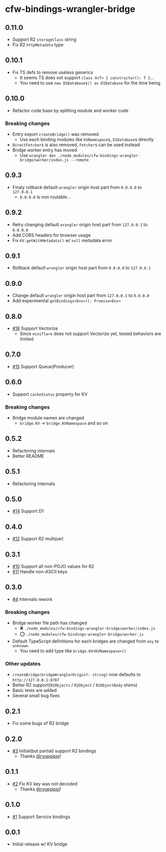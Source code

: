 # cfw-bindings-wrangler-bridge

## 0.11.0

- Support R2 `storageClass` string
- Fix R2 `httpMetadata` type

## 0.10.1

- Fix TS defs to remove useless generics
  - It seems TS does not support `class X<T> { constructor(): T }`...
  - You need to use `new D1Database$() as D1Database` for the time being

## 0.10.0

- Refactor code base by splitting module and worker code

### Breaking changes

- Entry export `createBridge()` was removed
  - Use each binding modules like `KVNamespace$`, `D1Database$` directly
- `DirectFetcher$` is also removed, `Fetcher$` can be used instead
- Bridge worker entry has moved
  - Use `wrangler dev ./node_modules/cfw-bindings-wrangler-bridge/worker/index.js --remote`

## 0.9.3

- Finaly rollback default `wrangler` origin host part from `0.0.0.0` to `127.0.0.1`
  - `0.0.0.0` is non routable...

## 0.9.2

- Retry changing default `wrangler` origin host part from `127.0.0.1` to `0.0.0.0`
- Add CORS headers for browser usage
- Fix `KV.getWithMetadata()` w/ `null` metadata error

## 0.9.1

- Rollback default `wrangler` origin host part from `0.0.0.0` to `127.0.0.1`

## 0.9.0

- Change default `wrangler` origin host part from `127.0.0.1` to `0.0.0.0`
- Add experimental `getBindings<Env>(): Promise<Env>`

## 0.8.0

- [#18](https://github.com/leaysgur/cfw-bindings-wrangler-bridge/pull/18) Support Vectorize
  - Since `miniflare` does not support Vectorize yet, tested behaviors are limited

## 0.7.0

- [#15](https://github.com/leaysgur/cfw-bindings-wrangler-bridge/pull/15) Support Queue(Producer)

## 0.6.0

- Support `cacheStatus` property for KV

### Breaking changes

- Bridge module names are changed
  - `bridge.KV` -> `bridge.KVNamespace` and so on

## 0.5.2

- Refactoring internals
- Better README

## 0.5.1

- Refactoring internals

## 0.5.0

- [#14](https://github.com/leaysgur/cfw-bindings-wrangler-bridge/pull/14) Support D1

## 0.4.0

- [#12](https://github.com/leaysgur/cfw-bindings-wrangler-bridge/pull/12) Support R2 multipart

## 0.3.1

- [#10](https://github.com/leaysgur/cfw-bindings-wrangler-bridge/pull/10) Support all non-POJO values for R2
- [#11](https://github.com/leaysgur/cfw-bindings-wrangler-bridge/pull/11) Handle non-ASCII keys

## 0.3.0

- [#4](https://github.com/leaysgur/cfw-bindings-wrangler-bridge/pull/4) Internals rework

### Breaking changes

- Bridge worker file path has changed
  - ❌ `./node_modules/cfw-bindings-wrangler-bridge/worker/index.js`
  - ⭕ `./node_modules/cfw-bindings-wrangler-bridge/worker.js`
- Default TypeScript definitions for each bridges are changed from `any` to `unknown`
  - You need to add type like `bridge.KV<KVNamespace>()`

### Other updates

- `createBridge(bridgeWranglerOrigin?: string)` now defaults to `http://127.0.0.1:8787`
- Better R2 support(`R2Objects` / `R2Object` / `R2ObjectBody` shims)
- Basic tests are added
- Several small bug fixes

## 0.2.1

- Fix some bugs of R2 bridge

## 0.2.0

- [#3](https://github.com/leaysgur/cfw-bindings-wrangler-bridge/pull/3) Initial(but partial) support R2 bindings
  - Thanks [@ryoppippi](https://github.com/ryoppippi)!

## 0.1.1

- [#2](https://github.com/leaysgur/cfw-bindings-wrangler-bridge/pull/2) Fix KV key was not decoded
  - Thanks [@ryoppippi](https://github.com/ryoppippi)!

## 0.1.0

- [#1](https://github.com/leaysgur/cfw-bindings-wrangler-bridge/pull/1) Support Service bindings

## 0.0.1

- Initial release w/ KV bridge
